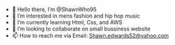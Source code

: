- 👋 Hello there, I’m @ShawnWho95
- 👀 I’m interested in mens fashion and hip hop music
- 🌱 I’m currently learning Html, Css, and AWS
- 💞️ I’m looking to collaborate on small bussiness website 
- 📫 How to reach me via Email: Shawn.edwards52@yahoo.com

<!---
ShawnWho95/ShawnWho95 is a ✨ special ✨ repository because its `README.md` (this file) appears on your GitHub profile.
You can click the Preview link to take a look at your changes.
--->
